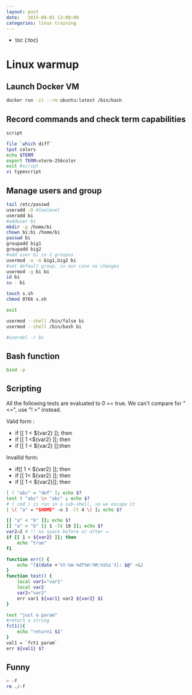 ```yaml
---
layout: post
date:   2015-08-01 13:00:00
categories: linux training
---
```

* toc
{:toc}

# Linux warmup

## Launch Docker VM

~~~ bash
docker run -it --rm ubuntu:latest /bin/bash
~~~

## Record commands and check term capabilities

~~~ bash
script

file `which diff`
tput colors
echo $TERM
export TERM=xterm-256color
exit #script
vi typescript
~~~

## Manage users and group

~~~ bash
tail /etc/passwd
useradd -D #lowlevel
useradd bi
#adduser bi
mkdir -p /home/bi
chown bi:bi /home/bi
passwd bi
groupadd big1
groupadd big2
#add user bi in 2 groupus
usermod -a -G big1,big2 bi
#set default group. in our case no changes
usermod -g bi bi
id bi
su - bi

touch s.sh
chmod 0766 s.sh

exit

usermod --shell /bin/false bi
usermod --shell /bin/bash bi

#userdel -r bi
~~~

## Bash function

~~~ bash
bind -p
~~~

## Scripting

All the following tests are evaluated to 0 == true.
We can't compare for "<=", use "! >" instead.

Valid form :

- if [[ 1 < ${var2} ]]; then
- if [[ 1 <${var2} ]]; then
- if [[ 1 < ${var2} ]];then

Invallid form:

- if[[ 1 < ${var2} ]]; then
- if [[ 1< ${var2} ]]; then
- if [[ 1 < ${var2}]]; then

~~~ bash
[ ! "abc" = "def" ]; echo $?
test ! "abc" \> "abc" ; echo $?
# ( cmd ) is run in a sub-shell, so we escape it
[ \( "a" = "$HOME" -o 3 -lt 4 \) ]; echo $?

[[ "a" < "b" ]]; echo $?
[[ "a" > "b" || 1 -lt 10 ]]; echo $?
var2=2 # !! no space before or after = 
if [[ 1 < ${var2} ]]; then
	echo "true"
fi
~~~

~~~ bash
function err() {
    echo "[$(date +'%Y-%m-%dT%H:%M:%S%z')]: $@" >&2
}
function test() {
    local var1="var1"
    local var2
    var2="var2"
    err var1 ${var1} var2 ${var2} $1
}

test "just a param"
#return a string
fct1(){
    echo "return1 $1"
}
val1 = `fct1 param`
err ${val1} $?
~~~

## Funny

~~~sh
> -f
rm ./-f
~~~
